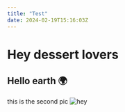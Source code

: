 ```yaml
---
title: "Test"
date: 2024-02-19T15:16:03Z
---
```


# Hey dessert lovers

## Hello earth 🌍

this is the second pic 
![hey](/food.jpg "food")